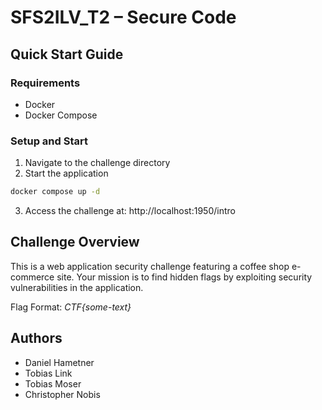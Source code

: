 # SFS2ILV_T2 – Secure Code

## Quick Start Guide

### Requirements
- Docker
- Docker Compose

### Setup and Start
1. Navigate to the challenge directory
2. Start the application
```bash
docker compose up -d
```
3. Access the challenge at: http://localhost:1950/intro

## Challenge Overview
This is a web application security challenge featuring a coffee shop e-commerce site. Your mission is to find hidden flags by exploiting security vulnerabilities in the application.

Flag Format: *CTF{some-text}*

## Authors

- Daniel Hametner
- Tobias Link
- Tobias Moser
- Christopher Nobis


